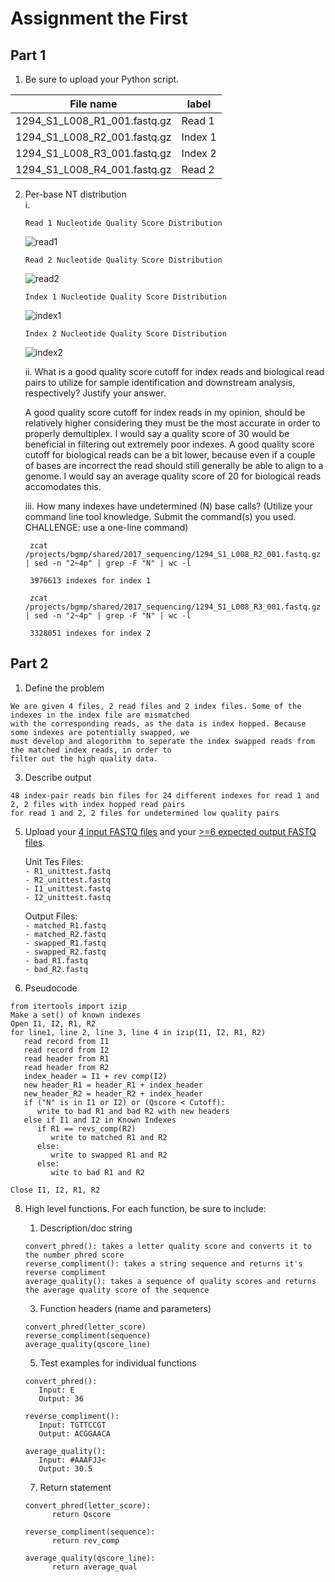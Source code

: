 # Assignment the First

## Part 1
1. Be sure to upload your Python script.

| File name | label |
|---|---|
| 1294_S1_L008_R1_001.fastq.gz | Read 1 |
| 1294_S1_L008_R2_001.fastq.gz | Index 1 |
| 1294_S1_L008_R3_001.fastq.gz | Index 2 |
| 1294_S1_L008_R4_001.fastq.gz | Read 2 |

2. Per-base NT distribution    
   i.  
   
       Read 1 Nucleotide Quality Score Distribution  
      ![read1](https://user-images.githubusercontent.com/52551690/127605116-afde4c14-cac9-479e-b74d-901c19138101.jpeg)  
        
       Read 2 Nucleotide Quality Score Distribution 
      ![read2](https://user-images.githubusercontent.com/52551690/127605235-fcde86c2-de8c-4b86-9a78-c76bd29630c1.jpeg)  
    
       Index 1 Nucleotide Quality Score Distribution 
      ![index1](https://user-images.githubusercontent.com/52551690/127605279-8872b689-1860-4bd3-8e8a-621b363476e5.jpeg)  
    
       Index 2 Nucleotide Quality Score Distribution 
      ![index2](https://user-images.githubusercontent.com/52551690/127605356-ea9afaf6-6203-460b-a4c9-fb71a2cc40b3.jpeg)      
    
    ii. What is a good quality score cutoff for index reads and biological read pairs to utilize for sample identification and downstream analysis, respectively?           Justify your answer.  
     
      A good quality score cutoff for index reads in my opinion, should be relatively higher considering they must be the most accurate in order to properly              demultiplex. I would say a quality score of 30 would be beneficial in filtering out extremely poor indexes. A good quality score cutoff for biological              reads can be a bit lower, because even if a couple of bases are incorrect the read should still generally be able to align to a genome. I would say an              average quality score of 20 for biological reads accomodates this.    
         
    iii. How many indexes have undetermined (N) base calls? (Utilize your command line tool knowledge. Submit the command(s) you used. CHALLENGE: use a one-line             command)
            
            
        zcat /projects/bgmp/shared/2017_sequencing/1294_S1_L008_R2_001.fastq.gz | sed -n "2~4p" | grep -F "N" | wc -l  
            
        3976613 indexes for index 1  
            
        zcat /projects/bgmp/shared/2017_sequencing/1294_S1_L008_R3_001.fastq.gz | sed -n "2~4p" | grep -F "N" | wc -l  
            
        3328051 indexes for index 2    
            
         
## Part 2
1. Define the problem

``` 
We are given 4 files, 2 read files and 2 index files. Some of the indexes in the index file are mismatched   
with the corresponding reads, as the data is index hopped. Because some indexes are potentially swapped, we   
must develop and alogorithm to seperate the index swapped reads from the matched index reads, in order to   
filter out the high quality data.     
```

3. Describe output

``` 
48 index-pair reads bin files for 24 different indexes for read 1 and 2, 2 files with index hopped read pairs   
for read 1 and 2, 2 files for undetermined low quality pairs    
```

5. Upload your [4 input FASTQ files](../TEST-input_FASTQ) and your [>=6 expected output FASTQ files](../TEST-output_FASTQ).

   Unit Tes Files:  
   ``` - R1_unittest.fastq ```    
   ``` - R2_unittest.fastq ```  
   ``` - I1_unittest.fastq ```  
   ``` - I2_unittest.fastq ```  
   
   Output Files:  
   ``` - matched_R1.fastq ```     
   ``` - matched_R2.fastq ```   
   ``` - swapped_R1.fastq ```   
   ``` - swapped_R2.fastq ```  
   ``` - bad_R1.fastq ```     
   ``` - bad_R2.fastq ```   


7. Pseudocode

```
from itertools import izip
Make a set() of known indexes   
Open I1, I2, R1, R2   
for line1, line 2, line 3, line 4 in izip(I1, I2, R1, R2)   
   read record from I1      
   read record from I2  
   read header from R1   
   read header from R2  
   index_header = I1 + rev comp(I2)    
   new header_R1 = header_R1 + index_header   
   new_header_R2 = header_R2 + index_header      
   if ("N" is in I1 or I2) or (Qscore < Cutoff):           
      write to bad R1 and bad R2 with new headers    
   else if I1 and I2 in Known Indexes    
      if R1 == revs_comp(R2)   
         write to matched R1 and R2   
      else: 
         write to swapped R1 and R2  
      else:    
         wite to bad R1 and R2
         
Close I1, I2, R1, R2
```

8. High level functions. For each function, be sure to include:  
    1. Description/doc string 
         
      ```
      convert_phred(): takes a letter quality score and converts it to the number phred score   
      reverse_compliment(): takes a string sequence and returns it's reverse compliment    
      average_quality(): takes a sequence of quality scores and returns the average quality score of the sequence     
      ```
    3. Function headers (name and parameters)    

      ```
      convert_phred(letter_score)  
      reverse_compliment(sequence)  
      average_quality(qscore_line) 
      ```

    5. Test examples for individual functions        

      ```
      convert_phred():  
         Input: E  
         Output: 36    
         
      reverse_compliment():    
         Input: TGTTCCGT  
         Output: ACGGAACA               
      
      average_quality():     
         Input: #AAAFJJ<    
         Output: 30.5 
      ```
         
    7. Return statement        

      ```
      convert_phred(letter_score):    
            return Qscore
            
      reverse_compliment(sequence):    
            return rev_comp  
            
      average_quality(qscore_line):      
            return average_qual     
      ```
            
         
         
         
         
